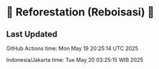 
# 🌳 Reforestation (Reboisasi) 🌲

## Last Updated

GitHub Actions time: Mon May 19 20:25:14 UTC 2025

Indonesia/Jakarta time: Tue May 20 03:25:15 WIB 2025
